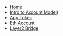 - [Home](/)
- [Intro to Account Model](account-model/README.md))
- [App Token](account-model/apptoken.md)
- [Eth Account](account-model/eth_acct.md)
- [Layer2 Bridge](account-model/layer2bridge.md)





